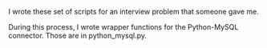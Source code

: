 I wrote these set of scripts for an interview problem that
someone gave me.

During this process, I wrote wrapper functions for the
Python-MySQL connector.  Those are in python_mysql.py.
